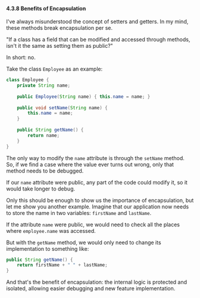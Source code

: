 #### 4.3.8 Benefits of Encapsulation

I've always misunderstood the concept of setters and getters. In my mind, these methods break encapsulation per se.

"If a class has a field that can be modified and accessed through methods, isn't it the same as setting them as public?"

In short: no.

Take the class `Employee` as an example:
```java
class Employee {
	private String name;
	
	public Employee(String name) { this.name = name; }
	
	public void setName(String name) {
		this.name = name;
	}
	
	public String getName() {
		return name;
	}
}
```

The only way to modify the `name` attribute is through the `setName` method. So, if we find a case where the value ever turns out wrong, only that method needs to be debugged.

If our `name` attribute were public, any part of the code could modify it, so it would take longer to debug.

Only this should be enough to show us the importance of encapsulation, but let me show you another example. Imagine that our application now needs to store the name in two variables: `firstName` and `lastName`.

If the attribute `name` were public, we would need to check all the places where `employee.name` was accessed.

But with the `getName` method, we would only need to change its implementation to something like:
```java
public String getName() {
	return firstName + " " + lastName;
}
```

And that's the benefit of encapsulation: the internal logic is protected and isolated, allowing easier debugging and new feature implementation.
